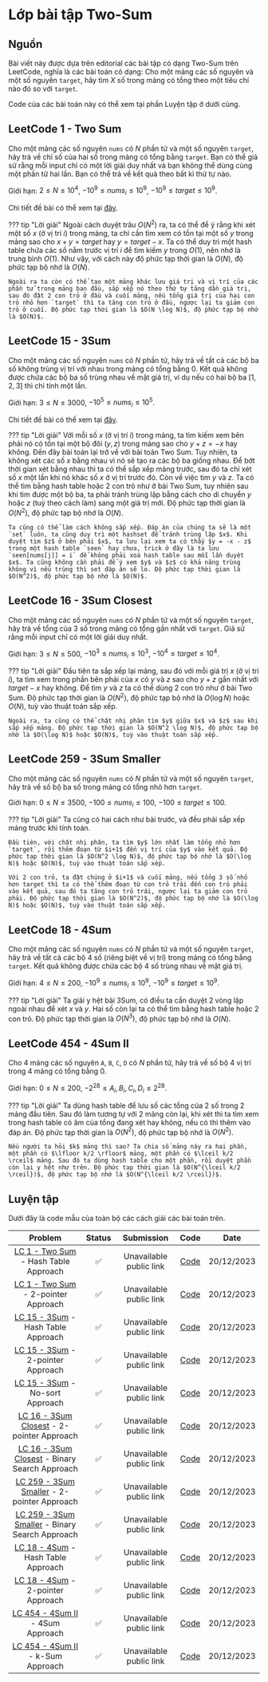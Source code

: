 # Lớp bài tập Two-Sum

## Nguồn

Bài viết này được dựa trên editorial các bài tập có dạng Two-Sum trên LeetCode, nghĩa là các bài toán có dạng: Cho một mảng các số nguyên và một số nguyên `target`, hãy tìm $X$ số trong mảng có tổng theo một tiêu chí nào đó so với `target`.

Code của các bài toán này có thể xem tại phần Luyện tập ở dưới cùng.

## LeetCode 1 - Two Sum

Cho một mảng các số nguyên `nums` có $N$ phần tử và một số nguyên `target`, hãy trả về chỉ số của hai số trong mảng có tổng bằng `target`. Bạn có thể giả sử rằng mỗi input chỉ có một lời giải duy nhất và bạn không thể dùng cùng một phần tử hai lần. Bạn có thể trả về kết quả theo bất kì thứ tự nào.

Giới hạn: $2 \le N \le 10^4$, $-10^9 \le nums_i \le 10^9$, $-10^9 \le target \le 10^9$.

Chi tiết đề bài có thể xem tại [đây](https://leetcode.com/problems/two-sum/).

??? tip "Lời giải"
    Ngoài cách duyệt trâu $O(N^2)$ ra, ta có thể để ý rằng khi xét một số $x$ (ở vị trí $i$) trong mảng, ta chỉ cần tìm xem có tồn tại một số $y$ trong mảng sao cho $x + y = target$ hay $y = target - x$. Ta có thể duy trì một hash table chứa các số nằm trước vị trí $i$ để tìm kiếm $y$ trong $O(1)$, nên nhớ là trung bình $O(1)$. Như vậy, với cách này độ phức tạp thời gian là $O(N)$, độ phức tạp bộ nhớ là $O(N)$.

    Ngoài ra ta còn có thể tạo một mảng khác lưu giá trị và vị trí của các phần tử trong mảng ban đầu, sắp xếp nó theo thứ tự tăng dần giá trị, sau đó đặt 2 con trỏ ở đầu và cuối mảng, nếu tổng giá trị của hai con trỏ nhỏ hơn `target` thì ta tăng con trỏ ở đầu, ngược lại ta giảm con trỏ ở cuối. Độ phức tạp thời gian là $O(N \log N)$, độ phức tạp bộ nhớ là $O(N)$.

## LeetCode 15 - 3Sum

Cho một mảng các số nguyên `nums` có $N$ phần tử, hãy trả về tất cả các bộ ba số không trùng vị trí với nhau trong mảng có tổng bằng 0. Kết quả không được chứa các bộ ba số trùng nhau về mặt giá trị, ví dụ nếu có hai bộ ba $[1, 2, 3]$ thì chỉ tính một lần.

Giới hạn: $3 \le N \le 3000$, $-10^5 \le nums_i \le 10^5$.

Chi tiết đề bài có thể xem tại [đây](https://leetcode.com/problems/3sum/).

??? tip "Lời giải"
    Với mỗi số $x$ (ở vị trí $i$) trong mảng, ta tìm kiếm xem bên phải nó có tồn tại một bộ đôi $(y, z)$ trong mảng sao cho $y + z = -x$ hay không. Đến đây bài toán lại trở về với bài toán Two Sum. Tuy nhiên, ta không xét các số $x$ bằng nhau vì nó sẽ tạo ra các bộ ba giống nhau. Để bớt thời gian xét bằng nhau thì ta có thể sắp xếp mảng trước, sau đó ta chỉ xét số $x$ một lần khi nó khác số $x$ ở vị trí trước đó. Còn về việc tìm $y$ và $z$. Ta có thể tìm bằng hash table hoặc 2 con trỏ như ở bài Two Sum, tuy nhiên sau khi tìm được một bộ ba, ta phải tránh trùng lặp bằng cách cho di chuyển $y$ hoặc $z$ (tuỳ theo cách làm) sang một giá trị mới. Độ phức tạp thời gian là $O(N^2)$, độ phức tạp bộ nhớ là $O(N)$.

    Ta cũng có thể làm cách không sắp xếp. Đáp án của chúng ta sẽ là một `set` luôn, ta cũng duy trì một hashset để tránh trùng lặp $x$. Khi duyệt tìm $z$ ở bên phải $x$, ta lưu lại xem ta có thấy $y = -x - z$ trong một hash table `seen` hay chưa, trick ở đây là ta lưu `seen[nums[j]] = i` để không phải xoá hash table sau mỗi lần duyệt $x$. Ta cũng không cần phải để ý xem $y$ và $z$ có khả năng trùng không vì nếu trùng thì set đáp án sẽ lo. Độ phức tạp thời gian là $O(N^2)$, độ phức tạp bộ nhớ là $O(N)$.

## LeetCode 16 - 3Sum Closest

Cho một mảng các số nguyên `nums` có $N$ phần tử và một số nguyên `target`, hãy trả về tổng của 3 số trong mảng có tổng gần nhất với `target`. Giả sử rằng mỗi input chỉ có một lời giải duy nhất.

Giới hạn: $3 \le N \le 500$, $-10^3 \le nums_i \le 10^3$, $-10^4 \le target \le 10^4$.

??? tip "Lời giải"
    Đầu tiên ta sắp xếp lại mảng, sau đó với mỗi giá trị $x$ (ở vị trí $i$), ta tìm xem trong phần bên phải của $x$ có $y$ và $z$ sao cho $y + z$ gần nhất với $target - x$ hay không. Để tìm $y$ và $z$ ta có thể dùng 2 con trỏ như ở bài Two Sum. Độ phức tạp thời gian là $O(N^2)$, độ phức tạp bộ nhớ là $O(\log N)$ hoặc $O(N)$, tuỳ vào thuật toán sắp xếp.

    Ngoài ra, ta cũng có thể chặt nhị phân tìm $y$ giữa $x$ và $z$ sau khi sắp xếp mảng. Độ phức tạp thời gian là $O(N^2 \log N)$, độ phức tạp bộ nhớ là $O(\log N)$ hoặc $O(N)$, tuỳ vào thuật toán sắp xếp.

## LeetCode 259 - 3Sum Smaller

Cho một mảng các số nguyên `nums` có $N$ phần tử và một số nguyên `target`, hãy trả về số bộ ba số trong mảng có tổng nhỏ hơn `target`.

Giới hạn: $0 \le N \le 3500$, $-100 \le nums_i \le 100$, $-100 \le target \le 100$.

??? tip "Lời giải"
    Ta cũng có hai cách như bài trước, và đều phải sắp xếp mảng trước khi tính toán.

    Đầu tiên, với chặt nhị phân, ta tìm $y$ lớn nhất làm tổng nhỏ hơn `target`, rồi thêm đoạn từ $i+1$ đến vị trí của $y$ vào kết quả. Độ phức tạp thời gian là $O(N^2 \log N)$, độ phức tạp bộ nhớ là $O(\log N)$ hoặc $O(N)$, tuỳ vào thuật toán sắp xếp.

    Với 2 con trỏ, ta đặt chúng ở $i+1$ và cuối mảng, nếu tổng 3 số nhỏ hơn target thì ta có thể thêm đoạn từ con trỏ trái đến con trỏ phải vào kết quả, sau đó ta tăng con trỏ trái, ngược lại ta giảm con trỏ phải. Độ phức tạp thời gian là $O(N^2)$, độ phức tạp bộ nhớ là $O(\log N)$ hoặc $O(N)$, tuỳ vào thuật toán sắp xếp.

## LeetCode 18 - 4Sum

Cho một mảng các số nguyên `nums` có $N$ phần tử và một số nguyên `target`, hãy trả về tất cả các bộ 4 số (riêng biệt về vị trí) trong mảng có tổng bằng `target`. Kết quả không được chứa các bộ 4 số trùng nhau về mặt giá trị.

Giới hạn: $4 \le N \le 200$, $-10^9 \le nums_i \le 10^9$, $-10^9 \le target \le 10^9$.

??? tip "Lời giải"
    Ta giải y hệt bài 3Sum, có điều ta cần duyệt 2 vòng lặp ngoài nhau để xét $x$ và $y$. Hai số còn lại ta có thể tìm bằng hash table hoặc 2 con trỏ. Độ phức tạp thời gian là $O(N^3)$, độ phức tạp bộ nhớ là $O(N)$.

## LeetCode 454 - 4Sum II

Cho 4 mảng các số nguyên `A`, `B`, `C`, `D` có $N$ phần tử, hãy trả về số bộ 4 vị trí trong 4 mảng có tổng bằng 0.

Giới hạn: $0 \le N \le 200$, $-2^{28} \le A_i, B_i, C_i, D_i \le 2^{28}$.

??? tip "Lời giải"
    Ta dùng hash table để lưu số các tổng của 2 số trong 2 mảng đầu tiên. Sau đó làm tương tự với 2 mảng còn lại, khi xét thì ta tìm xem trong hash table có âm của tổng đang xét hay không, nếu có thì thêm vào đáp án. Độ phức tạp thời gian là $O(N^2)$, độ phức tạp bộ nhớ là $O(N^2)$.

    Nếu người ta hỏi $k$ mảng thì sao? Ta chia số mảng này ra hai phần, một phần có $\lfloor k/2 \rfloor$ mảng, một phần có $\lceil k/2 \rceil$ mảng. Sau đó ta dùng hash table cho một phần, rồi duyệt phần còn lại y hệt như trên. Độ phức tạp thời gian là $O(N^{\lceil k/2 \rceil})$, độ phức tạp bộ nhớ là $O(N^{\lceil k/2 \rceil})$.

## Luyện tập

Dưới đây là code mẫu của toàn bộ các cách giải các bài toán trên.

| Problem | Status | Submission | Code | Date |
| :---: | :-----------: | :---: | :---: | :---: |
| [LC 1 - Two Sum](https://leetcode.com/problems/two-sum/) - Hash Table Approach | :white_check_mark: | Unavailable public link | [Code](https://github.com/farmerboy95/CompetitiveProgramming/blob/master/LeetCode/LC1-two-sum(HashTable).cpp) | 20/12/2023 |
| [LC 1 - Two Sum](https://leetcode.com/problems/two-sum/) - 2-pointer Approach | :white_check_mark: | Unavailable public link | [Code](https://github.com/farmerboy95/CompetitiveProgramming/blob/master/LeetCode/LC1-two-sum(2-pointer).cpp) | 20/12/2023 |
| [LC 15 - 3Sum](https://leetcode.com/problems/3sum/) - Hash Table Approach | :white_check_mark: | Unavailable public link | [Code](https://github.com/farmerboy95/CompetitiveProgramming/blob/master/LeetCode/LC15-3sum(HashTable).cpp) | 20/12/2023 |
| [LC 15 - 3Sum](https://leetcode.com/problems/3sum/) - 2-pointer Approach | :white_check_mark: | Unavailable public link | [Code](https://github.com/farmerboy95/CompetitiveProgramming/blob/master/LeetCode/LC15-3sum(2-pointer).cpp) | 20/12/2023 |
| [LC 15 - 3Sum](https://leetcode.com/problems/3sum/) - No-sort Approach | :white_check_mark: | Unavailable public link | [Code](https://github.com/farmerboy95/CompetitiveProgramming/blob/master/LeetCode/LC15-3sum(NoSort).cpp) | 20/12/2023 |
| [LC 16 - 3Sum Closest](https://leetcode.com/problems/3sum-closest/) - 2-pointer Approach | :white_check_mark: | Unavailable public link | [Code](https://github.com/farmerboy95/CompetitiveProgramming/blob/master/LeetCode/LC16-3sum-closest(2-pointer).cpp) | 20/12/2023 |
| [LC 16 - 3Sum Closest](https://leetcode.com/problems/3sum-closest/) - Binary Search Approach | :white_check_mark: | Unavailable public link | [Code](https://github.com/farmerboy95/CompetitiveProgramming/blob/master/LeetCode/LC16-3sum-closest(BinarySearch).cpp) | 20/12/2023 |
| [LC 259 - 3Sum Smaller](https://leetcode.com/problems/3sum-smaller/) - 2-pointer Approach | :white_check_mark: | Unavailable public link | [Code](https://github.com/farmerboy95/CompetitiveProgramming/blob/master/LeetCode/LC259-3sum-smaller(2-pointer).cpp) | 20/12/2023 |
| [LC 259 - 3Sum Smaller](https://leetcode.com/problems/3sum-smaller/) - Binary Search Approach | :white_check_mark: | Unavailable public link | [Code](https://github.com/farmerboy95/CompetitiveProgramming/blob/master/LeetCode/LC259-3sum-smaller(BinarySearch).cpp) | 20/12/2023 |
| [LC 18 - 4Sum](https://leetcode.com/problems/4sum/) - Hash Table Approach | :white_check_mark: | Unavailable public link | [Code](https://github.com/farmerboy95/CompetitiveProgramming/blob/master/LeetCode/LC18-4sum(HashTable).cpp) | 20/12/2023 |
| [LC 18 - 4Sum](https://leetcode.com/problems/4sum/) - 2-pointer Approach | :white_check_mark: | Unavailable public link | [Code](https://github.com/farmerboy95/CompetitiveProgramming/blob/master/LeetCode/LC18-4sum(2-pointer).cpp) | 20/12/2023 |
| [LC 454 - 4Sum II](https://leetcode.com/problems/4sum-ii/) - 4Sum Approach | :white_check_mark: | Unavailable public link | [Code](https://github.com/farmerboy95/CompetitiveProgramming/blob/master/LeetCode/LC454-4sum-ii(4sum).cpp) | 20/12/2023 |
| [LC 454 - 4Sum II](https://leetcode.com/problems/4sum-ii/) - k-Sum Approach | :white_check_mark: | Unavailable public link | [Code](https://github.com/farmerboy95/CompetitiveProgramming/blob/master/LeetCode/LC454-4sum-ii(ksum).cpp) | 20/12/2023 |
